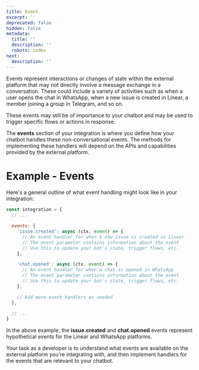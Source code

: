 ```yaml
---
title: Event
excerpt: ''
deprecated: false
hidden: false
metadata:
  title: ''
  description: ''
  robots: index
next:
  description: ''
---
```

Events represent interactions or changes of state within the external platform that may not directly involve a message exchange in a conversation. These could include a variety of activities such as when a user opens the chat in WhatsApp, when a new issue is created in Linear, a member joining a group in Telegram, and so on.

These events may still be of importance to your chatbot and may be used to trigger specific flows or actions in response.

The **events** section of your integration is where you define how your chatbot handles these non-conversational events. The methods for implementing these handlers will depend on the APIs and capabilities provided by the external platform.

# Example - Events

Here's a general outline of what event handling might look like in your integration:

```javascript
const integration = {
  // ...

  events: {
    'issue.created': async (ctx, event) => {
      // An event handler for when a new issue is created in Linear
      // The event parameter contains information about the event
      // Use this to update your bot's state, trigger flows, etc.
    },

    'chat.opened': async (ctx, event) => {
      // An event handler for when a chat is opened in WhatsApp
      // The event parameter contains information about the event
      // Use this to update your bot's state, trigger flows, etc.
    },

    // Add more event handlers as needed
  },

  // ...
}
```

In the above example, the **issue.created** and **chat.opened** events represent hypothetical events for the Linear and WhatsApp platforms.

Your task as a developer is to understand what events are available on the external platform you're integrating with, and then implement handlers for the events that are relevant to your chatbot.